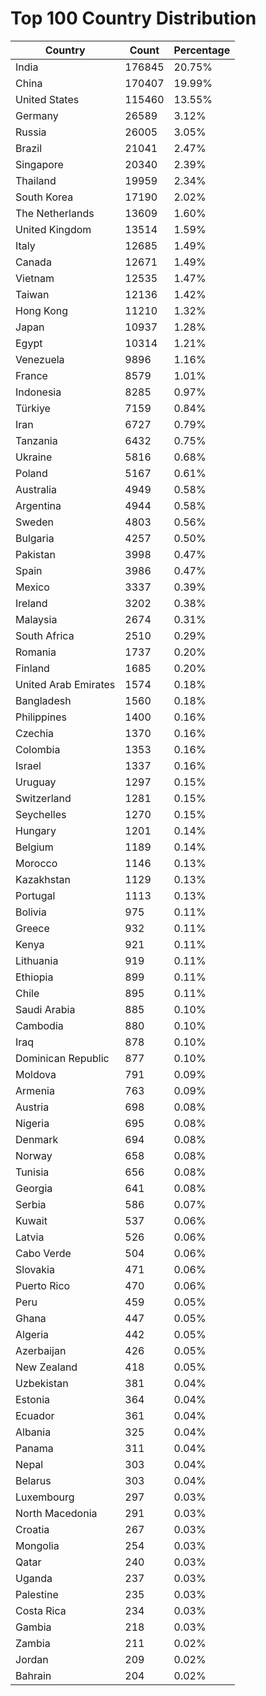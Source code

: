# Top 100 Country Distribution
| Country | Count | Percentage |
|----|----|----|
| India | 176845 | 20.75% |
| China | 170407 | 19.99% |
| United States | 115460 | 13.55% |
| Germany | 26589 | 3.12% |
| Russia | 26005 | 3.05% |
| Brazil | 21041 | 2.47% |
| Singapore | 20340 | 2.39% |
| Thailand | 19959 | 2.34% |
| South Korea | 17190 | 2.02% |
| The Netherlands | 13609 | 1.60% |
| United Kingdom | 13514 | 1.59% |
| Italy | 12685 | 1.49% |
| Canada | 12671 | 1.49% |
| Vietnam | 12535 | 1.47% |
| Taiwan | 12136 | 1.42% |
| Hong Kong | 11210 | 1.32% |
| Japan | 10937 | 1.28% |
| Egypt | 10314 | 1.21% |
| Venezuela | 9896 | 1.16% |
| France | 8579 | 1.01% |
| Indonesia | 8285 | 0.97% |
| Türkiye | 7159 | 0.84% |
| Iran | 6727 | 0.79% |
| Tanzania | 6432 | 0.75% |
| Ukraine | 5816 | 0.68% |
| Poland | 5167 | 0.61% |
| Australia | 4949 | 0.58% |
| Argentina | 4944 | 0.58% |
| Sweden | 4803 | 0.56% |
| Bulgaria | 4257 | 0.50% |
| Pakistan | 3998 | 0.47% |
| Spain | 3986 | 0.47% |
| Mexico | 3337 | 0.39% |
| Ireland | 3202 | 0.38% |
| Malaysia | 2674 | 0.31% |
| South Africa | 2510 | 0.29% |
| Romania | 1737 | 0.20% |
| Finland | 1685 | 0.20% |
| United Arab Emirates | 1574 | 0.18% |
| Bangladesh | 1560 | 0.18% |
| Philippines | 1400 | 0.16% |
| Czechia | 1370 | 0.16% |
| Colombia | 1353 | 0.16% |
| Israel | 1337 | 0.16% |
| Uruguay | 1297 | 0.15% |
| Switzerland | 1281 | 0.15% |
| Seychelles | 1270 | 0.15% |
| Hungary | 1201 | 0.14% |
| Belgium | 1189 | 0.14% |
| Morocco | 1146 | 0.13% |
| Kazakhstan | 1129 | 0.13% |
| Portugal | 1113 | 0.13% |
| Bolivia | 975 | 0.11% |
| Greece | 932 | 0.11% |
| Kenya | 921 | 0.11% |
| Lithuania | 919 | 0.11% |
| Ethiopia | 899 | 0.11% |
| Chile | 895 | 0.11% |
| Saudi Arabia | 885 | 0.10% |
| Cambodia | 880 | 0.10% |
| Iraq | 878 | 0.10% |
| Dominican Republic | 877 | 0.10% |
| Moldova | 791 | 0.09% |
| Armenia | 763 | 0.09% |
| Austria | 698 | 0.08% |
| Nigeria | 695 | 0.08% |
| Denmark | 694 | 0.08% |
| Norway | 658 | 0.08% |
| Tunisia | 656 | 0.08% |
| Georgia | 641 | 0.08% |
| Serbia | 586 | 0.07% |
| Kuwait | 537 | 0.06% |
| Latvia | 526 | 0.06% |
| Cabo Verde | 504 | 0.06% |
| Slovakia | 471 | 0.06% |
| Puerto Rico | 470 | 0.06% |
| Peru | 459 | 0.05% |
| Ghana | 447 | 0.05% |
| Algeria | 442 | 0.05% |
| Azerbaijan | 426 | 0.05% |
| New Zealand | 418 | 0.05% |
| Uzbekistan | 381 | 0.04% |
| Estonia | 364 | 0.04% |
| Ecuador | 361 | 0.04% |
| Albania | 325 | 0.04% |
| Panama | 311 | 0.04% |
| Nepal | 303 | 0.04% |
| Belarus | 303 | 0.04% |
| Luxembourg | 297 | 0.03% |
| North Macedonia | 291 | 0.03% |
| Croatia | 267 | 0.03% |
| Mongolia | 254 | 0.03% |
| Qatar | 240 | 0.03% |
| Uganda | 237 | 0.03% |
| Palestine | 235 | 0.03% |
| Costa Rica | 234 | 0.03% |
| Gambia | 218 | 0.03% |
| Zambia | 211 | 0.02% |
| Jordan | 209 | 0.02% |
| Bahrain | 204 | 0.02% |
